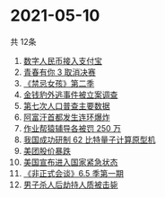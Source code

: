 # 2021-05-10
  共 12条

  <!-- BEGIN -->
  <!-- 最后更新时间:Mon May 10 2021 07:14:00 GMT+0000 (Coordinated Universal Time) -->
  1. [数字人民币接入支付宝](https://www.zhihu.com/search?q=数字人民币)
1. [青春有你 3 取消决赛](https://www.zhihu.com/search?q=青春有你3)
1. [《禁忌女孩》第二季](https://www.zhihu.com/search?q=禁忌女孩2)
1. [金钱豹外逃事件被立案调查](https://www.zhihu.com/search?q=杭州金钱豹)
1. [第七次人口普查主要数据](https://www.zhihu.com/search?q=七普数据)
1. [阿富汗首都发生连环爆炸](https://www.zhihu.com/search?q=阿富汗爆炸)
1. [作业帮猿辅导各被罚 250 万](https://www.zhihu.com/search?q=作业帮猿辅导)
1. [我国成功研制 62 比特量子计算原型机](https://www.zhihu.com/search?q=量子计算机)
1. [美团股价暴跌](https://www.zhihu.com/search?q=美团股价)
1. [美国宣布进入国家紧急状态](https://www.zhihu.com/search?q=美国国家紧急状态)
1. [《非正式会谈》6.5 季第一期](https://www.zhihu.com/search?q=非正式会谈)
1. [男子杀人后劫持人质被击毙](https://www.zhihu.com/search?q=男子劫持人质被击毙)
  <!-- END -->
  